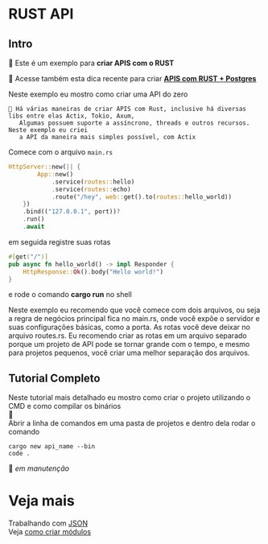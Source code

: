# RUST API

## Intro

🐤 Este é um exemplo para **criar APIS com o RUST**

🐘 Acesse também esta dica recente para criar [**APIS com RUST + Postgres**](https://github.com/ricardodarocha/sqlxpg)

Neste exemplo eu mostro como criar uma API do zero
``` 
💬 Há várias maneiras de criar APIS com Rust, inclusive há diversas libs entre elas Actix, Tokio, Axum,  
   Algumas possuem suporte a assíncrono, threads e outros recursos. Neste exemplo eu criei   
   a API da maneira mais simples possível, com Actix
```

Comece com o arquivo `main.rs`

```Rust
HttpServer::new(|| {
        App::new()
            .service(routes::hello)
            .service(routes::echo)
            .route("/hey", web::get().to(routes::hello_world))
    })
    .bind(("127.0.0.1", port))?
    .run()
    .await
```

em seguida registre suas rotas 

```Rust
#[get("/")]
pub async fn hello_world() -> impl Responder {
    HttpResponse::Ok().body("Hello world!")
}
```

e rode o comando **cargo run** no shell

Neste exemplo eu recomendo que você comece com dois arquivos, ou seja
a regra de negócios principal fica no main.rs, onde você expõe o servidor e suas configurações básicas, como a porta.
As rotas você deve deixar no arquivo routes.rs.
Eu recomendo criar as rotas em um arquivo separado porque um projeto de API pode se tornar grande com o tempo, e mesmo para projetos pequenos, você criar uma melhor separação dos arquivos.

## Tutorial Completo

Neste tutorial mais detalhado eu mostro como criar o projeto utilizando o CMD e como compilar os binários  
🦀  
Abrir a linha de comandos em uma pasta de projetos e dentro dela rodar o comando

```shell
cargo new api_name --bin
code .
```

🚧 _em manutenção_

# Veja mais

Trabalhando com [JSON]()  
Veja [como criar módulos](https://github.com/ricardodarocha/Rust/edit/main/README.md#Modules)  
